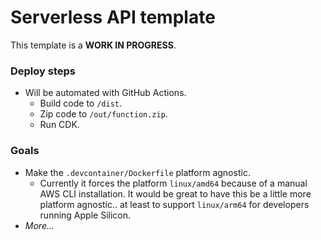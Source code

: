 # Serverless API template

This template is a **WORK IN PROGRESS**.

### Deploy steps

- Will be automated with GitHub Actions.
  - Build code to `/dist`.
  - Zip code to `/out/function.zip`.
  - Run CDK.

### Goals

- Make the `.devcontainer/Dockerfile` platform agnostic.
  - Currently it forces the platform `linux/amd64` because of a manual AWS CLI installation. It would be great to have this be a little more platform agnostic.. at least to support `linux/arm64` for developers running Apple Silicon.
- _More..._

